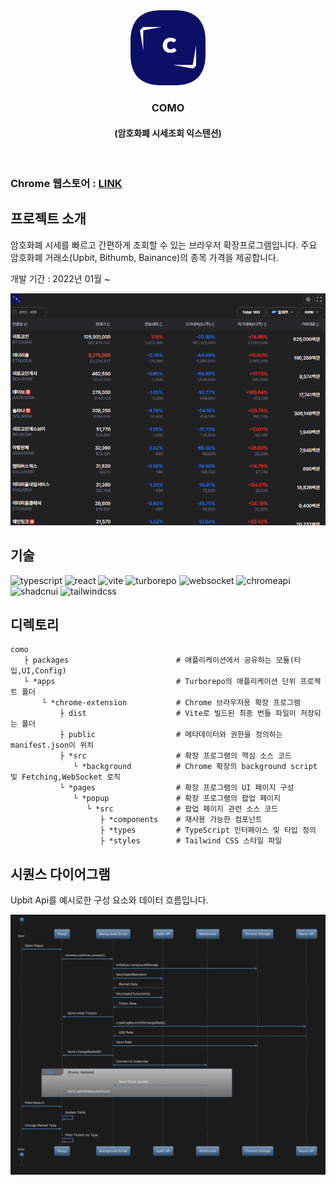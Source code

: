 <div align="center"><img src="./apps/chrome-extension/public/como-logo.png"  width="120" height="120" />
<br>
<h3>COMO</h1>
<h4>(암호화폐 시세조회 익스텐션)</h3>
<br>
</div>

### **Chrome 웹스토어 :** [LINK](https://chromewebstore.google.com/detail/comoturbo/camiahnljjgndaficdcpboimdbdphnok?hl=ko)

## 프로젝트 소개

암호화폐 시세를 빠르고 간편하게 조회할 수 있는 브라우저 확장프로그램입니다. 주요 암호화폐 거래소(Upbit, Bithumb, Bainance)의 종목 가격을 제공합니다.

개발 기간 : 2022년 01월 ~

<img src="./apps/chrome-extension//public/como_introduce.gif"/>

## 기술

<div><img alt="typescript" src ="https://img.shields.io/badge/typescript-white.svg?&style=for-the-badge&logo=typescript&logoColor=#3178C6"/>
<img alt="react" src ="https://img.shields.io/badge/react-white.svg?&style=for-the-badge&logo=react&logoColor=61DAFB"/>
<img alt="vite" src ="https://img.shields.io/badge/vite-white.svg?&style=for-the-badge&logo=vite&logoColor=#646CFF"/>
  <img alt="turborepo" src ="https://img.shields.io/badge/turborepo-white.svg?&style=for-the-badge&logo=turborepo&logoColor=#EF4444"/>
<img alt="websocket" src ="https://img.shields.io/badge/websocket-white.svg?&style=for-the-badge&logo=socketdotio&logoColor=black"/>
<img alt="chromeapi" src ="https://img.shields.io/badge/chromeapi-white.svg?&style=for-the-badge&logo=chromewebstore&logoColor=#4285F4"/>
<img alt="shadcnui" src ="https://img.shields.io/badge/shadcnui-white?&style=for-the-badge&logo=shadcnui&logoColor=black"/>
<img alt="tailwindcss" src ="https://img.shields.io/badge/tailwindcss-white?&style=for-the-badge&logo=tailwindcss&logoColor=#06B6D4"/></div>

## 디렉토리

```
como
   ├ packages                        # 애플리케이션에서 공유하는 모듈(타입,UI,Config)
   └ *apps                           # Turborepo의 애플리케이션 단위 프로젝트 폴더
       └ *chrome-extension           # Chrome 브라우저용 확장 프로그램
           ├ dist                    # Vite로 빌드된 최종 번들 파일이 저장되는 폴더
           ├ public                  # 메타데이터와 권한을 정의하는 manifest.json이 위치
           ├ *src                    # 확장 프로그램의 핵심 소스 코드
              └ *background          # Chrome 확장의 background script 및 Fetching,WebSocket 로직
           └ *pages                  # 확장 프로그램의 UI 페이지 구성
              └ *popup               # 확장 프로그램의 팝업 페이지
                 └ *src              # 팝업 페이지 관련 소스 코드
                    ├ *components    # 재사용 가능한 컴포넌트
                    ├ *types         # TypeScript 인터페이스 및 타입 정의
                    ├ *styles        # Tailwind CSS 스타일 파일
```

## 시퀀스 다이어그램

Upbit Api를 예시로한 구성 요소와 데이터 흐름입니다.

<div align="center"><img src="./apps/chrome-extension/public/como_sequence_diagram.png"   />
</div>
